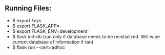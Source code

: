 
## Running Files:

* $ export *keys*
* $ export FLASK_APP=.
* $ export FLASK_ENV=development
* $ flask init-db (run only if database needs to be reinitialized. Will wipe current database of information if ran)
* $ flask run --cert=adhoc
